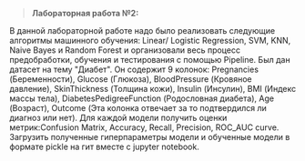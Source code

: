 >**Лабораторная работа №2:**

В данной лабораторной работе надо было реализовать следующие алгоритмы машинного обучения: Linear/ Logistic Regression, SVM, KNN, Naive Bayes и Random Forest и организовали весь процесс предобработки, обучения и тестирования с помощью Pipeline. Был дан датасет на тему "Диабет". Он содержит 9 колонок: Pregnancies (Беременности), Glucose (Глюкоза), BloodPressure (Кровяное давление), SkinThickness (Толщина кожи), Insulin (Инсулин), BMI (Индекс массы тела), DiabetesPedigreeFunction (Родословная диабета), Age (Возраст), Outcome (Эта колонка отвечает за то подтвердился ли диагноз или нет). Для каждой модели получить оценки метрик:Confusion Matrix,  Accuracy, Recall, Precision, ROC_AUC curve. Загрузить полученные гиперпараметры модели и обученные модели в формате pickle  на гит вместе с jupyter notebook. 
